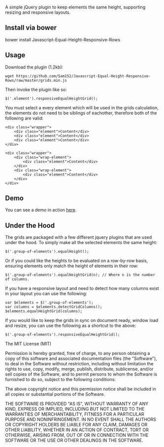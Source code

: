 A simple jQuery plugin to keep elements the same height, supporting resizing and responsive layouts.

Install via bower
-----

bower install Javascript-Equal-Height-Responsive-Rows

Usage
-----

Download the plugin (1.2kb):
```
wget https://github.com/Sam152/Javascript-Equal-Height-Responsive-Rows/raw/master/grids.min.js
```

Then invoke the plugin like so:
```
$('.element').responsiveEqualHeightGrid();
```
You must select a every element which will be used in the grids calculation, the elements do not need to be siblings of eachother, therefore both of the following are valid:
```
<div class="wrapper">
	<div class="element">Content</div>
	<div class="element">Content</div>
	<div class="element">Content</div>
</div>
```
```
<div class="wrapper">
	<div class="wrap-element">
		<div class="element">Content</div>
	</div>
	<div class="wrap-element">
		<div class="element">Content</div>
	</div>
</div>
```

Demo
----

You can see a demo in action <a href="http://sam152.github.io/Javascript-Equal-Height-Responsive-Rows/demo.html">here</a>.


Under the Hood
--------------

The grids are packaged with a few different jquery plugins that are used under the hood. To simply make all the selected elements the same height:

```
$('.group-of-elements').equalHeight();
```

Or if you could like the heights to be evaluated on a row-by-row basis, ensuring elements only match the height of elements in their row:

```
$('.group-of-elements').equalHeightGrid(n); // Where n is the number of columns.
```

If you have a responsive layout and need to detect how many columns exist in your layout you can use the following:

```
var $elements = $('.group-of-elements');
var columns = $elements.detectGridColumns();
$elements.equalHeightGrid(columns);
```

If you would like to keep the grids in sync on document ready, window load and resize, you can use the following as a shortcut to the above:

```
$('.group-of-elements').responsiveEqualHeightGrid();
```


The MIT License (MIT)

Permission is hereby granted, free of charge, to any person obtaining a copy
of this software and associated documentation files (the "Software"), to deal
in the Software without restriction, including without limitation the rights
to use, copy, modify, merge, publish, distribute, sublicense, and/or sell
copies of the Software, and to permit persons to whom the Software is
furnished to do so, subject to the following conditions:

The above copyright notice and this permission notice shall be included in all
copies or substantial portions of the Software.

THE SOFTWARE IS PROVIDED "AS IS", WITHOUT WARRANTY OF ANY KIND, EXPRESS OR
IMPLIED, INCLUDING BUT NOT LIMITED TO THE WARRANTIES OF MERCHANTABILITY,
FITNESS FOR A PARTICULAR PURPOSE AND NONINFRINGEMENT. IN NO EVENT SHALL THE
AUTHORS OR COPYRIGHT HOLDERS BE LIABLE FOR ANY CLAIM, DAMAGES OR OTHER
LIABILITY, WHETHER IN AN ACTION OF CONTRACT, TORT OR OTHERWISE, ARISING FROM,
OUT OF OR IN CONNECTION WITH THE SOFTWARE OR THE USE OR OTHER DEALINGS IN THE
SOFTWARE.
